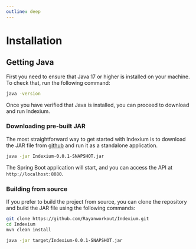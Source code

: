 ```yaml
---
outline: deep
---
```


# Installation

## Getting Java


First you need to ensure that Java 17 or higher is installed on your machine. To check that, run the following command:

```bash
java -version
```

Once you have verified that Java is installed, you can proceed to download and run Indexium.

### Downloading pre-built JAR

The most straightforward way to get started with Indexium is to download the JAR file from [github](https://github.com/Rayanworkout/Indexium/releases/download/v0.1.0/Indexium-0.0.1-SNAPSHOT.jar) and run it as a standalone application.


```bash
java -jar Indexium-0.0.1-SNAPSHOT.jar
```

The Spring Boot application will start, and you can access the API at `http://localhost:8080`.

### Building from source


If you prefer to build the project from source, you can clone the repository and build the JAR file using the following commands:

```bash
git clone https://github.com/Rayanworkout/Indexium.git
cd Indexium
mvn clean install

java -jar target/Indexium-0.0.1-SNAPSHOT.jar
```